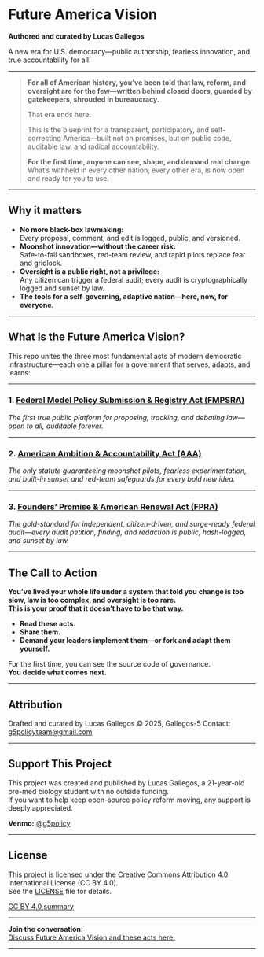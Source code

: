 # Future America Vision

**Authored and curated by Lucas Gallegos**

A new era for U.S. democracy—public authorship, fearless innovation, and true accountability for all.


---

> **For all of American history, you’ve been told that law, reform, and oversight are for the few—written behind closed doors, guarded by gatekeepers, shrouded in bureaucracy.**
>
> That era ends here.
>
> This is the blueprint for a transparent, participatory, and self-correcting America—built not on promises, but on public code, auditable law, and radical accountability.
>
> **For the first time, anyone can see, shape, and demand real change.**  
> What’s withheld in every other nation, every other era, is now open and ready for you to use.

---

## Why it matters

- **No more black-box lawmaking:**  
  Every proposal, comment, and edit is logged, public, and versioned.
- **Moonshot innovation—without the career risk:**  
  Safe-to-fail sandboxes, red-team review, and rapid pilots replace fear and gridlock.
- **Oversight is a public right, not a privilege:**  
  Any citizen can trigger a federal audit; every audit is cryptographically logged and sunset by law.
- **The tools for a self-governing, adaptive nation—here, now, for everyone.**

---

## What Is the Future America Vision?

This repo unites the three most fundamental acts of modern democratic infrastructure—each one a pillar for a government that serves, adapts, and learns:

---

### 1. [Federal Model Policy Submission & Registry Act (FMPSRA)](https://github.com/Gallegos-5/FMPSRA-draft-lucas-2025)
*The first true public platform for proposing, tracking, and debating law—open to all, auditable forever.*

---

### 2. [American Ambition & Accountability Act (AAA)](https://github.com/Gallegos-5/AAA-draft-lucas-2025)
*The only statute guaranteeing moonshot pilots, fearless experimentation, and built-in sunset and red-team safeguards for every bold new idea.*

---

### 3. [Founders’ Promise & American Renewal Act (FPRA)](https://github.com/Gallegos-5/FPRA-draft-lucas-2025)
*The gold-standard for independent, citizen-driven, and surge-ready federal audit—every audit petition, finding, and redaction is public, hash-logged, and sunset by law.*

---

## The Call to Action

**You’ve lived your whole life under a system that told you change is too slow, law is too complex, and oversight is too rare.  
This is your proof that it doesn’t have to be that way.**

- **Read these acts.**  
- **Share them.**  
- **Demand your leaders implement them—or fork and adapt them yourself.**

For the first time, you can see the source code of governance.  
**You decide what comes next.**

---

## Attribution

Drafted and curated by Lucas Gallegos
© 2025, Gallegos-5
Contact: g5policyteam@gmail.com


---

## Support This Project

This project was created and published by Lucas Gallegos, a 21-year-old pre-med biology student with no outside funding.  
If you want to help keep open-source policy reform moving, any support is deeply appreciated.

**Venmo:** [@g5policy](https://venmo.com/g5policy)


---

## License

This project is licensed under the Creative Commons Attribution 4.0 International License (CC BY 4.0).  
See the [LICENSE](./LICENSE) file for details.

[CC BY 4.0 summary](https://creativecommons.org/licenses/by/4.0/)

---

**Join the conversation:**  
[Discuss Future America Vision and these acts here.](https://github.com/Gallegos-5/G5-Portfolio/discussions)

---
